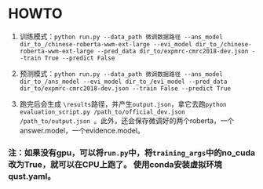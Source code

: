 # HOWTO

1. 训练模式：`python run.py --data_path 微调数据路径 --ans_model dir_to_/chinese-roberta-wwm-ext-large --evi_model dir_to_/chinese-roberta-wwm-ext-large --pred_data dir_to/expmrc-cmrc2018-dev.json --train True --predict False`

2. 预测模式：`python run.py --data_path 微调数据路径 --ans_model dir_to_/ans_model --evi_model dir_to_/evi_model --pred_data dir_to/expmrc-cmrc2018-dev.json --train False --predict True`

3. 跑完后会生成 `\results`路径，并产生`output.json`，拿它去跑`python evaluation_script.py /path_to/official_dev.json /path_to/output.json `。此外，还会保存微调好的两个roberta，一个answer.model，一个evidence.model。

### 注：如果没有gpu，可以将`run.py`中，将`training_args`中的no_cuda改为True，就可以在CPU上跑了。 使用conda安装虚拟环境qust.yaml。
